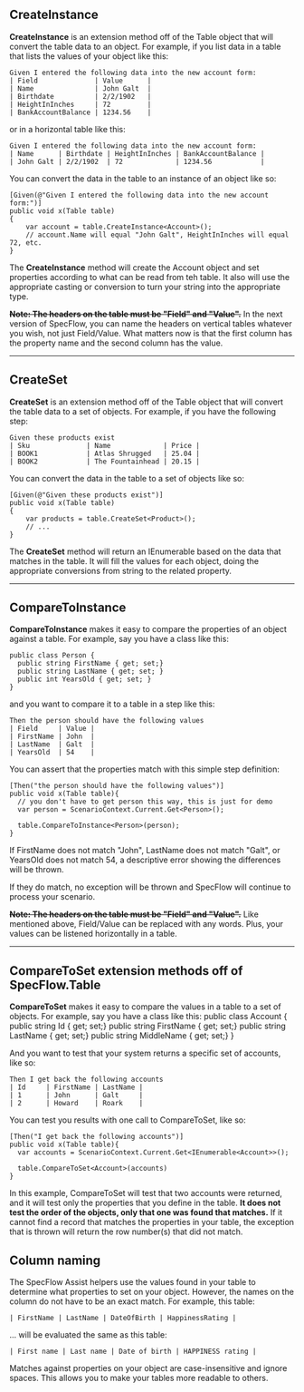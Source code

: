 CreateInstance<T>
---
**CreateInstance<T>** is an extension method off of the Table object that will convert the table data to an object.  For example, if you list data in a table that lists the values of your object like this:

	Given I entered the following data into the new account form:
	| Field              | Value      |
	| Name               | John Galt  |
	| Birthdate          | 2/2/1902   |
	| HeightInInches     | 72         |
	| BankAccountBalance | 1234.56    |

or in a horizontal table like this:

	Given I entered the following data into the new account form:
	| Name      | Birthdate | HeightInInches | BankAccountBalance |
	| John Galt | 2/2/1902  | 72             | 1234.56            |

You can convert the data in the table to an instance of an object like so:

	[Given(@"Given I entered the following data into the new account form:")]
	public void x(Table table)
	{
		var account = table.CreateInstance<Account>();
		// account.Name will equal "John Galt", HeightInInches will equal 72, etc.
	}

The **CreateInstance<T>** method will create the Account object and set properties according to what can be read from teh table.  It also will use the appropriate casting or conversion to turn your string into the appropriate type.

~~**Note: The headers on the table must be "Field" and "Value".**~~
In the next version of SpecFlow, you can name the headers on vertical tables whatever you wish, not just Field/Value.  What matters now is that the first column has the property name and the second column has the value.  

***

CreateSet<T>
---
**CreateSet<T>** is an extension method off of the Table object that will convert the table data to a set of objects.  For example, if you have the following step:

	Given these products exist
	| Sku              | Name             | Price |
	| BOOK1            | Atlas Shrugged   | 25.04 |
	| BOOK2            | The Fountainhead | 20.15 |

You can convert the data in the table to a set of objects like so:

	[Given(@"Given these products exist")]
	public void x(Table table)
	{
		var products = table.CreateSet<Product>();
		// ...
	}

The **CreateSet<T>** method will return an IEnumerable<T> based on the data that matches in the table.  It will fill the values for each object, doing the appropriate conversions from string to the related property.

***

CompareToInstance<T>
---
**CompareToInstance<T>** makes it easy to compare the properties of an object against a table. For example, say you have a class like this:

    public class Person {
      public string FirstName { get; set;}  
      public string LastName { get; set; }
      public int YearsOld { get; set; }
    }

and you want to compare it to a table in a step like this:

    Then the person should have the following values
    | Field     | Value |
    | FirstName | John  |
    | LastName  | Galt  |
    | YearsOld  | 54    |
  
You can assert that the properties match with this simple step definition:
  
    [Then("the person should have the following values")]
    public void x(Table table){
      // you don't have to get person this way, this is just for demo
      var person = ScenarioContext.Current.Get<Person>(); 
      
      table.CompareToInstance<Person>(person);
    }

If FirstName does not match "John", LastName does not match "Galt", or YearsOld does not match 54, a descriptive error showing the differences will be thrown.

If they do match, no exception will be thrown and SpecFlow will continue to process your scenario.

~~**Note: The headers on the table must be "Field" and "Value".**~~ Like mentioned above, Field/Value can be replaced with any words.  Plus, your values can be listened horizontally in a table.

***

CompareToSet<T> extension methods off of SpecFlow.Table
---
**CompareToSet<T>** makes it easy to compare the values in a table to a set of objects.  For example, say you have a class like this:
    public class Account {
      public string Id { get; set;}
      public string FirstName { get; set;}
      public string LastName { get; set;}
      public string MiddleName { get; set;}
    }

And you want to test that your system returns a specific set of accounts, like so:

    Then I get back the following accounts
    | Id     | FirstName | LastName |
    | 1      | John      | Galt     |
    | 2      | Howard    | Roark    |

You can test you results with one call to CompareToSet<T>, like so:

    [Then("I get back the following accounts")]
    public void x(Table table){
      var accounts = ScenarioContext.Current.Get<IEnumerable<Account>>();
      
      table.CompareToSet<Account>(accounts)
    }

In this example, CompareToSet<T> will test that two accounts were returned, and it will test only the properties that you define in the table.  **It does not test the order of the objects, only that one was found that matches.**  If it cannot find a record that matches the properties in your table, the exception that is thrown will return the row number(s) that did not match.

Column naming
---
The SpecFlow Assist helpers use the values found in your table to determine what properties to set on your object.  However, the names on the column do not have to be an exact match.  For example, this table:

    | FirstName | LastName | DateOfBirth | HappinessRating |

... will be evaluated the same as this table:

    | First name | Last name | Date of birth | HAPPINESS rating |

Matches against properties on your object are case-insensitive and ignore spaces.  This allows you to make your tables more readable to others.
